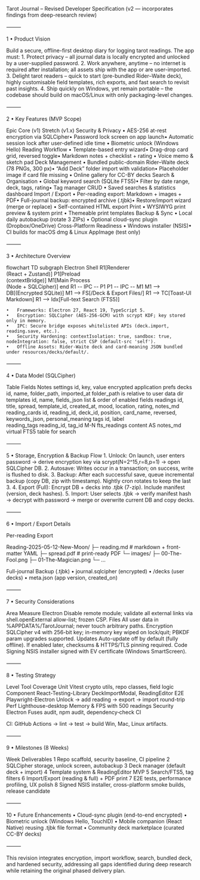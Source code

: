 Tarot Journal – Revised Developer Specification
(v2 — incorporates findings from deep-research review)

⸻

1 • Product Vision

Build a secure, offline-first desktop diary for logging tarot readings.
The app must:
	1.	Protect privacy – all journal data is locally encrypted and unlocked by a user-supplied password.
	2.	Work anywhere, anytime – no internet is required after installation; all assets ship with the app or are user-imported.
	3.	Delight tarot readers – quick to start (pre-bundled Rider–Waite deck), highly customisable field templates, rich exports, and fast search to revisit past insights.
	4.	Ship quickly on Windows, yet remain portable – the codebase should build on macOS/Linux with only packaging-level changes.

⸻

2 • Key Features (MVP Scope)

Epic	Core (v1)	Stretch (v1.x)
Security & Privacy	• AES-256 at-rest encryption via SQLCipher• Password lock screen on app launch• Automatic session lock after user-defined idle time	• Biometric unlock (Windows Hello)
Reading Workflow	• Template-based entry wizard• Drag-drop card grid, reversed toggle• Markdown notes + checklist + rating	• Voice memo & sketch pad
Deck Management	• Bundled public-domain Rider–Waite deck (78 PNGs, 300 px)• “Add Deck” folder import with validation• Placeholder image if card file missing	• Online gallery for CC-BY decks
Search & Organisation	• Global keyword search (SQLite FTS5)• Filter by date range, deck, tags, rating• Tag manager CRUD	• Saved searches & statistics dashboard
Import / Export	• Per-reading export: Markdown + images + PDF• Full-journal backup: encrypted archive (.tjbk)• Restore/import wizard (merge or replace)	• Self-contained HTML export
Print	• WYSIWYG print preview & system print	• Themeable print templates
Backup & Sync	• Local daily autobackup (rotate 3 ZIPs)	• Optional cloud-sync plugin (Dropbox/OneDrive)
Cross-Platform Readiness	• Windows installer (NSIS)• CI builds for macOS dmg & Linux AppImage (test only)	


⸻

3 • Architecture Overview

flowchart TD
  subgraph Electron Shell
    R1[Renderer<br>(React + Zustand)]
    P1[Preload<br>(contextBridge)]
    M1[Main Process<br>(Node + SQLCipher)]
  end
  R1 -- IPC -- P1
  P1 -- IPC -- M1
  M1 --> DB[(Encrypted SQLite)]
  M1 --> FS[/Deck & Export Files/]
  R1 --> TC[Toast-UI<br>Markdown]
  R1 --> Idx[Full-text Search (FTS5)]

	•	Frameworks: Electron 27, React 19, TypeScript 5.
	•	Encryption: SQLCipher (AES-256-GCM) with scrypt KDF; key stored only in memory.
	•	IPC: Secure bridge exposes whitelisted APIs (deck.import, reading.save, etc.).
	•	Security Hardening: contextIsolation: true, sandbox: true, nodeIntegration: false, strict CSP (default-src 'self').
	•	Offline Assets: Rider-Waite deck and card-meaning JSON bundled under resources/decks/default/.

⸻

4 • Data Model (SQLCipher)

Table	Fields	Notes
settings	id, key, value	encrypted application prefs
decks	id, name, folder_path, imported_at	folder_path is relative to user data dir
templates	id, name, fields_json	list & order of enabled fields
readings	id, title, spread, template_id, created_at, mood, location, rating, notes_md	
reading_cards	id, reading_id, deck_id, position, card_name, reversed, keywords_json, personal_meaning	
tags	id, label	
reading_tags	reading_id, tag_id	M-N
fts_readings	content AS notes_md	virtual FTS5 table for search


⸻

5 • Storage, Encryption & Backup Flow
	1.	Unlock: On launch, user enters password → derive encryption key via scrypt(N=2^15,r=8,p=1) → open SQLCipher DB.
	2.	Autosave: Writes occur in a transaction; on success, write is flushed to disk.
	3.	Backup: After each successful save, queue incremental backup (copy DB, zip with timestamp). Nightly cron rotates to keep the last 3.
	4.	Export (Full): Encrypt DB + decks into .tjbk (7-zip). Include manifest (version, deck hashes).
	5.	Import: User selects .tjbk → verify manifest hash → decrypt with password → merge or overwrite current DB and copy decks.

⸻

6 • Import / Export Details

Per-reading Export

Reading-2025-05-12-New-Moon/
 ├─ reading.md   # markdown + front-matter YAML
 ├─ spread.pdf   # print-ready PDF
 └─ images/
     ├─ 00-The-Fool.png
     ├─ 01-The-Magician.png
     └─ …

Full-journal Backup (.tjbk)
	•	journal.sqlcipher (encrypted)
	•	/decks (user decks)
	•	meta.json (app version, created_on)

⸻

7 • Security Considerations

Area	Measure
Electron	Disable remote module; validate all external links via shell.openExternal allow-list; frozen CSP.
Files	All user data in %APPDATA%/TarotJournal; never touch arbitrary paths.
Encryption	SQLCipher v4 with 256-bit key; in-memory key wiped on lock/quit; PBKDF param upgrades supported.
Updates	Auto-update off by default (fully offline). If enabled later, checksums & HTTPS/TLS pinning required.
Code Signing	NSIS installer signed with EV certificate (Windows SmartScreen).


⸻

8 • Testing Strategy

Level	Tool	Coverage
Unit	Vitest	crypto utils, repo classes, field logic
Component	React-Testing-Library	DeckImportModal, ReadingEditor
E2E	Playwright-Electron	Unlock → add reading → export → import round-trip
Perf	Lighthouse-desktop	Memory & FPS with 500 readings
Security	Electron Fuses audit, npm audit, dependency‐check CI	

CI: GitHub Actions → lint → test → build Win, Mac, Linux artifacts.

⸻

9 • Milestones (8 Weeks)

Week	Deliverables
1	Repo scaffold, security baseline, CI pipeline
2	SQLCipher storage, unlock screen, autobackup
3	Deck manager (default deck + import)
4	Template system & ReadingEditor MVP
5	Search/FTS5, tag filters
6	Import/Export (reading & full) + PDF print
7	E2E tests, performance profiling, UX polish
8	Signed NSIS installer, cross-platform smoke builds, release candidate


⸻

10 • Future Enhancements
	•	Cloud-sync plugin (end-to-end encrypted)
	•	Biometric unlock (Windows Hello, TouchID)
	•	Mobile companion (React Native) reusing .tjbk file format
	•	Community deck marketplace (curated CC-BY decks)

⸻

This revision integrates encryption, import workflow, search, bundled deck, and hardened security, addressing all gaps identified during deep research while retaining the original phased delivery plan.
